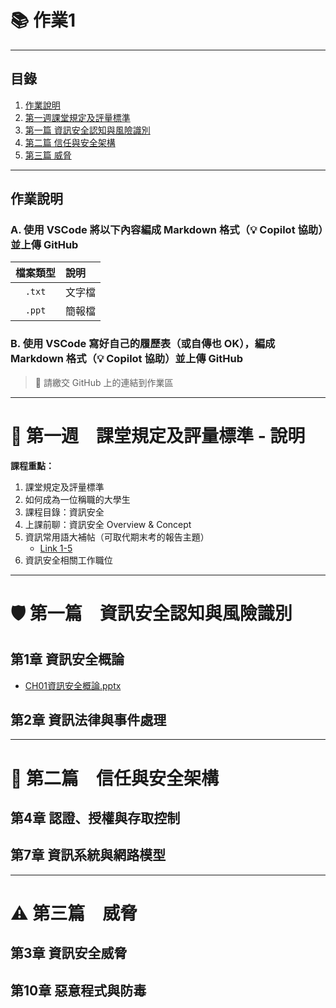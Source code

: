 
# 📚 作業1

---

## 目錄
1. [作業說明](#作業說明)
2. [第一週課堂規定及評量標準](#第一週課堂規定及評量標準---說明)
3. [第一篇 資訊安全認知與風險識別](#第一篇-資訊安全認知與風險識別)
4. [第二篇 信任與安全架構](#第二篇-信任與安全架構)
5. [第三篇 威脅](#第三篇-威脅)

---

## 作業說明

### A. 使用 VSCode 將以下內容編成 Markdown 格式（💡 Copilot 協助）並上傳 GitHub
| 檔案類型 | 說明 |
| :---: | :--- |
| `.txt` | 文字檔 |
| `.ppt` | 簡報檔 |

### B. 使用 VSCode 寫好自己的履歷表（或自傳也 OK），編成 Markdown 格式（💡 Copilot 協助）並上傳 GitHub
> 📎 請繳交 GitHub 上的連結到作業區

---

# 🏫 第一週　課堂規定及評量標準 - 說明

**課程重點：**

1. 課堂規定及評量標準
2. 如何成為一位稱職的大學生
3. 課程目錄：資訊安全
4. 上課前聊：資訊安全 Overview & Concept
5. 資訊常用語大補帖（可取代期末考的報告主題）
   - [Link 1-5](1-5.常見資訊用語_及_同學可以報告_取代期中期未考的題目.txt)
6. 資訊安全相關工作職位

---

# 🛡️ 第一篇　資訊安全認知與風險識別

## 第1章 資訊安全概論
- [CH01資訊安全概論.pptx](CH01資訊安全概論.pptx)

## 第2章 資訊法律與事件處理

---

# 🔐 第二篇　信任與安全架構

## 第4章 認證、授權與存取控制

## 第7章 資訊系統與網路模型

---

# ⚠️ 第三篇　威脅

## 第3章 資訊安全威脅

## 第10章 惡意程式與防毒
